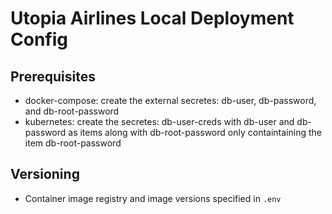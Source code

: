 # Utopia Airlines Local Deployment Config

## Prerequisites
- docker-compose: create the external secretes: db-user, db-password, and db-root-password
- kubernetes: create the secretes: db-user-creds with db-user and db-password as items along with db-root-password only containtaining the item db-root-password

## Versioning
- Container image registry and image versions specified in `.env`
